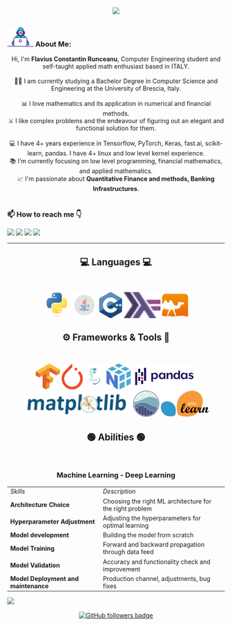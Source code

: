 <!-- FLARUN  -->

<h1 align="center">
<center>
  <a href="https://git.io/typing-svg">
    <img src="https://readme-typing-svg.herokuapp.com?font=Fira+Code&pause=1000&width=445&lines=This+is+Flavius!;Nice+to+meet+you!+%F0%9F%91%8B&center=true&size=30">
  </a>
  </center>
</h1>

### <img src="/images/Developer.gif" alt="developer gif"  height="45px"> About Me:

<p align="center">
  Hi, I'm <b>Flavius Constantin Runceanu</b>, Computer Engineering student and self-taught applied math enthusiast based in ITALY.
  <br>
  <br>
  👨‍🎓 I am currently studying a Bachelor Degree in Computer Science and Engineering at the University of Brescia, Italy.
  <br>
  <br>
  📊 I love mathematics and its application in numerical and financial methods.
  <br>
  ⚔️ I like complex problems and the endeavour of figuring out an elegant and functional solution for them.
  <br>
  <br>
  💻 I have 4+ years experience in Tensorflow, PyTorch, Keras, fast.ai, scikit-learn, pandas. I have 4+ linux and low level kernel experience.
  <br>
  📚 I’m currently focusing on low level programming, financial mathematics, and applied mathematics.
  <br>
  📈 I'm passionate about <b>Quantitative Finance and methods, Banking Infrastructures</b>.
  <br>
  <br>
  <h3>
  📫 <b>How to reach me</b> 👇
  </h3>
</p>
<p align="center">

<a href="https://www.linkedin.com/in/flavius-constantin-runceanu/"> <img src="https://img.shields.io/badge/linkedin-%230077B5.svg?&style=for-the-badge&logo=linkedin&logoColor=white" height=30></a> <!-- EMAIL --> <a href="mailto:runceanuflavius@gmail.com"><img src="https://img.shields.io/badge/Gmail-D14836?style=for-the-badge&logo=gmail&logoColor=white" height=30></a> <!-- WHATSAPP --> <a href="http://wa.me//00393204616889"><img src="https://img.shields.io/badge/WhatsApp-45D366?style=for-the-badge&logo=whatsapp&logoColor=white" height=30></a> <!-- TELEGRAM --> <a href="https://t.me/easycontactf"><img src="https://img.shields.io/badge/Telegram-2CA5E0?style=for-the-badge&logo=telegram&logoColor=white" height=30></a>

<hr>

<h2 align="center">💻 Languages 💻</h2><br>

<!-- Assembly, C, C++, C#, Java, Haskell, OCaml, Python, SQL, Javascript, TypeScript, PHP -->

<p align="center">
  <img title="Python" height="60" src="images/python-original.svg">
  <img title="Java" height="60" src="images/java.svg">
  <img title="C++" height="60" src="images/cpp.svg">
  <img title="Haskell" height="60" src="images/haskell.svg">
  <img title="OCaml" height="60" src="images/ocaml.svg">
</p>

<h2 align="center">⚙️ Frameworks & Tools 🔨</h2><br>

<!-- Tensorflow, PyTorch, Fast.ai, Numpy, Matplotlib, Seaborn, ReactJS, Angular, PostgreSQL -->

<p align="center">
  <img title="Tensorflow" height="60" src="images/Tensorflow.png">
  <img title="PyTorch" height="60" src="images/pytorch.png">
  <img title="Fast.ai" height="60" src="images/fastai_small.png">
  <img title="Numpy" height="60" src="images/numpy.svg">
  <img title="Pandas" height="60" src="images/pandas.svg">
  <img title="Matplotlib" height="60" src="images/matplotlib.svg">
  <img title="Seaborn" height="60" src="images/seaborn.svg">
  <img title="Scikit Learn" height="60" src="images/Scikit_learn.svg">
</p>

<h2 align="center">🟢 Abilities 🟢</h2><br>
<p align="center">
<!-- Data Analysis, Deep learning model training and validation, Back end development, SQL databases -->

<h3 align="center"> Machine Learning - Deep Learning </h3>
<table align="center">
    <tr>
        <td><i>Skills</i></td>
        <td><i>Description</i></td>
    </tr>
    <tr>
        <td><b>Architecture Choice</b></td>
        <td>Choosing the right ML architecture for the right problem</td>
    </tr>
    <tr>
        <td><b>Hyperparameter Adjustment</b></td>
        <td>Adjusting the hyperparameters for optimal learning</td>
    </tr>
    <tr>
        <td><b>Model development</b></td>
        <td>Building the model from scratch</td>
    </tr>
    <tr>
        <td><b>Model Training</b></td>
        <td>Forward and backward propagation through data feed</td>
    </tr>
    <tr>
        <td><b>Model Validation</b></td>
        <td>Accuracy and functionality check and improvement</td>
    </tr>
    <tr>
        <td><b>Model Deployment and maintenance</b></td>
        <td>Production channel, adjustments, bug fixes</td>
    </tr>
</table>
</p>
      <img width=345  src="https://github-readme-stats.vercel.app/api/top-langs/?username=flarun&hide=c%23,powershell,Mathematica,Ruby,Objective-C,Objective-C%2b%2b,Cuda&title_color=61dafb&text_color=ffffff&icon_color=61dafb&bg_color=20232a&langs_count=8&layout=compact&border_color=61dafb&hide_border=true" />
 </a>
</p>

<p align="center">
  <a href="https://www.github.com/flaruns" target="_blank" rel="noreferrer"><img src="https://img.shields.io/github/followers/flarun?logo=github&style=for-the-badge&color=282b2f&labelColor=0d1117" alt="GitHub followers badge" /></a>
</p>
